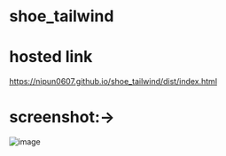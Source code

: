 # shoe_tailwind
# hosted link
https://nipun0607.github.io/shoe_tailwind/dist/index.html
# screenshot:->
![image](https://github.com/nipun0607/shoe_tailwind/assets/126556793/a0ec9bb4-9289-41bf-a475-da99ab84dd5b)
